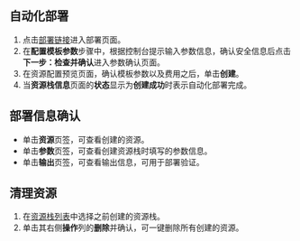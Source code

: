 ## 自动化部署
1. 点击[部署链接](https://ros.console.aliyun.com/region/stacks/create?templateUrl=https://ros-public-templates.oss-cn-hangzhou.aliyuncs.com/ros-templates/documents/help/oss/upload-to-oss-with-server-signature.yml&hideStepRow=true&hideStackConfig=true&pageTitle=服务端签名后直传&isSimplified=true&balanceIntercept=true)进入部署页面。
2. 在**配置模板参数**步骤中，根据控制台提示输入参数信息，确认安全信息后点击**下一步：检查并确认**进入参数确认页面。
3. 在资源配置预览页面，确认模板参数以及费用之后，单击**创建**。
4. 当**资源栈信息**页面的**状态**显示为**创建成功**时表示自动化部署完成。

## 部署信息确认
- 单击**资源**页签，可查看创建的资源。
- 单击**参数**页签，可查看创建资源栈时填写的参数信息。
- 单击**输出**页签，可查看输出信息，可用于部署验证。

## 清理资源
1. 在[资源栈列表](https://ros.console.aliyun.com/stacks)中选择之前创建的资源栈。
2. 单击其右侧**操作**列的**删除**并确认，可一键删除所有创建的资源。

